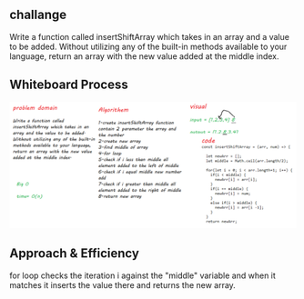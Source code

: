 ## challange 

Write a function called insertShiftArray which takes in an array and a value to be added. Without utilizing any of the built-in methods available to your language, return an array with the new value added at the middle index.

## Whiteboard Process

![arrayShift](../../../images/shif1.png)


## Approach & Efficiency

for loop checks the iteration i against the "middle" variable and when it matches it inserts the value there and returns the new array.
